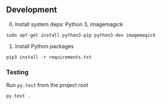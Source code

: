 
## Development

0. Install system deps: Python 3, imagemagick
```
sudo apt-get install python3-pip python3-dev imagemagick
```
1. Install Python packages
```
pip3 install -r requirements.txt
```

### Testing

Run `py.test` from the project root
```
py.test .
```
